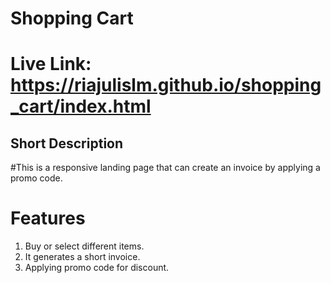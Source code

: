 # Shopping Cart

# Live Link: https://riajulislm.github.io/shopping_cart/index.html

## Short Description

#This is a responsive landing page that can create an invoice by applying a promo code.

# Features

1. Buy or select different items.
2. It generates a short invoice.
3. Applying promo code for discount.

